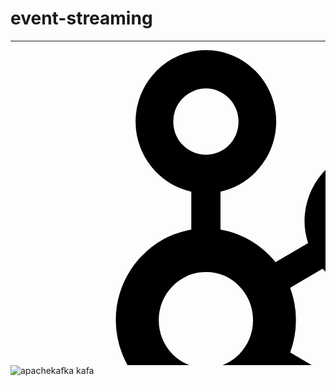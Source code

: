 # event-streaming
---
<svg role="img" viewBox="0 0 14 14" xmlns="http://www.w3.org/2000/svg"><title>Apache Kafka</title><path d="M9.71 2.136a1.43 1.43 0 0 0-2.047 0h-.007a1.48 1.48 0 0 0-.421 1.042c0 .41.161.777.422 1.039l.007.007c.257.264.616.426 1.019.426.404 0 .766-.162 1.027-.426l.003-.007c.261-.262.421-.629.421-1.039 0-.408-.159-.777-.421-1.042H9.71zM8.683 22.295c.404 0 .766-.167 1.027-.429l.003-.008c.261-.261.421-.631.421-1.036 0-.41-.159-.778-.421-1.044H9.71a1.42 1.42 0 0 0-1.027-.432 1.4 1.4 0 0 0-1.02.432h-.007c-.26.266-.422.634-.422 1.044 0 .406.161.775.422 1.036l.007.008c.258.262.617.429 1.02.429zm7.89-4.462c.359-.096.683-.33.882-.684l.027-.052a1.47 1.47 0 0 0 .114-1.067 1.454 1.454 0 0 0-.675-.896l-.021-.014a1.425 1.425 0 0 0-1.078-.132c-.36.091-.684.335-.881.686-.2.349-.241.75-.146 1.119.099.363.33.691.675.896h.002c.346.203.737.239 1.101.144zm-6.405-7.342a2.083 2.083 0 0 0-1.485-.627c-.58 0-1.103.242-1.482.627-.378.385-.612.916-.612 1.507s.233 1.124.612 1.514a2.08 2.08 0 0 0 2.967 0c.379-.39.612-.923.612-1.514s-.233-1.122-.612-1.507zm-.835-2.51c.843.141 1.6.552 2.178 1.144h.004c.092.093.182.196.265.299l1.446-.851a3.176 3.176 0 0 1-.047-1.808 3.149 3.149 0 0 1 1.456-1.926l.025-.016a3.062 3.062 0 0 1 2.345-.306c.77.21 1.465.721 1.898 1.482v.002c.431.757.518 1.626.313 2.408a3.145 3.145 0 0 1-1.456 1.928l-.198.118h-.02a3.095 3.095 0 0 1-2.154.201 3.127 3.127 0 0 1-1.514-.944l-1.444.848a4.162 4.162 0 0 1 0 2.879l1.444.846c.413-.47.939-.789 1.514-.944a3.041 3.041 0 0 1 2.371.319l.048.023v.002a3.17 3.17 0 0 1 1.408 1.906 3.215 3.215 0 0 1-.313 2.405l-.026.053-.003-.005a3.147 3.147 0 0 1-1.867 1.436 3.096 3.096 0 0 1-2.371-.318v-.006a3.156 3.156 0 0 1-1.456-1.927 3.175 3.175 0 0 1 .047-1.805l-1.446-.848a3.905 3.905 0 0 1-.265.294l-.004.005a3.938 3.938 0 0 1-2.178 1.138v1.699a3.09 3.09 0 0 1 1.56.862l.002.004c.565.572.914 1.368.914 2.243 0 .873-.35 1.664-.914 2.239l-.002.009a3.1 3.1 0 0 1-2.21.931 3.1 3.1 0 0 1-2.206-.93h-.002v-.009a3.186 3.186 0 0 1-.916-2.239c0-.875.35-1.672.916-2.243v-.004h.002a3.1 3.1 0 0 1 1.558-.862v-1.699a3.926 3.926 0 0 1-2.176-1.138l-.006-.005a4.098 4.098 0 0 1-1.173-2.874c0-1.122.452-2.136 1.173-2.872h.006a3.947 3.947 0 0 1 2.176-1.144V6.289a3.137 3.137 0 0 1-1.558-.864h-.002v-.004a3.192 3.192 0 0 1-.916-2.243c0-.871.35-1.669.916-2.243l.002-.002A3.084 3.084 0 0 1 8.683 0c.861 0 1.641.355 2.21.932v.002h.002c.565.574.914 1.372.914 2.243 0 .876-.35 1.667-.914 2.243l-.002.005a3.142 3.142 0 0 1-1.56.864v1.692zm8.121-1.129l-.012-.019a1.452 1.452 0 0 0-.87-.668 1.43 1.43 0 0 0-1.103.146h.002c-.347.2-.58.529-.677.896-.095.365-.054.768.146 1.119l.007.009c.2.347.519.579.874.673.357.103.755.059 1.098-.144l.019-.009a1.47 1.47 0 0 0 .657-.885 1.493 1.493 0 0 0-.141-1.118"/></svg>![apachekafka](https://github.com/user-attachments/assets/a019ba07-d99a-4a0c-a5ba-cdb0ecff323b)
kafa

